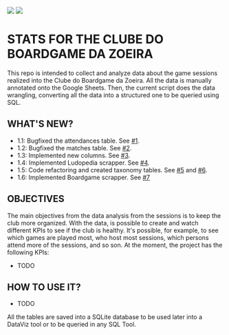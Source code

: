 [![](https://img.shields.io/static/v1?label=python&message=3.11&color=blue&logo=python)](https://www.python.org/downloads/release/python-3110/)
[![](https://img.shields.io/static/v1?label=version&message=1.6&color=green)](https://img.shields.io/static/v1?label=version&message=1.6&color=green)

# STATS FOR THE CLUBE DO BOARDGAME DA ZOEIRA

This repo is intended to collect and analyze data about the game sessions realized into the Clube do Boardgame da Zoeira. All the data is manually annotated onto the Google Sheets. Then, the current script does the data wrangling, converting all the data into a structured one to be queried using SQL.

## WHAT'S NEW?

- 1.1: Bugfixed the attendances table. See [#1](/../../issues/1).
- 1.2: Bugfixed the matches table. See [#2](/../../issues/2).
- 1.3: Implemented new columns. See [#3](/../../issues/3).  
- 1.4: Implemented Ludopedia scrapper. See [#4](/../../issues/4).
- 1.5: Code refactoring and created taxonomy tables. See [#5](/../../issues/5) and [#6](/../../issues/6).
- 1.6: Implemented Boardgame scrapper. See [#7](/../../issues/7)

## OBJECTIVES

The main objectives from the data analysis from the sessions is to keep the club more organized. With the data, is possible to create and watch different KPIs to see if the club is healthy. It's possible, for example, to see which games are played most, who host most sessions, which persons attend more of the sessions, and so son. At the moment, the project has the following KPIs:

- TODO   

## HOW TO USE IT?
- TODO

All the tables are saved into a SQLite database to be used later into a DataViz tool or to be queried in any SQL Tool.
